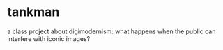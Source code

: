 # tankman
a class project about digimodernism: what happens when the public can interfere with iconic images?
